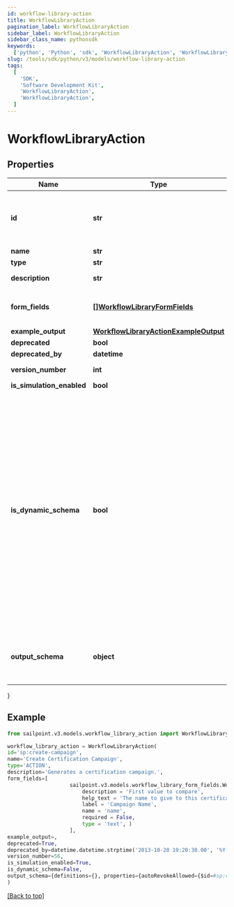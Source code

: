 ```yaml
---
id: workflow-library-action
title: WorkflowLibraryAction
pagination_label: WorkflowLibraryAction
sidebar_label: WorkflowLibraryAction
sidebar_class_name: pythonsdk
keywords:
  ['python', 'Python', 'sdk', 'WorkflowLibraryAction', 'WorkflowLibraryAction']
slug: /tools/sdk/python/v3/models/workflow-library-action
tags:
  [
    'SDK',
    'Software Development Kit',
    'WorkflowLibraryAction',
    'WorkflowLibraryAction',
  ]
---
```


# WorkflowLibraryAction

## Properties

| Name | Type | Description | Notes |
| --- | --- | --- | --- |
| **id** | **str** | Action ID. This is a static namespaced ID for the action | [optional] |
| **name** | **str** | Action Name | [optional] |
| **type** | **str** | Action type | [optional] |
| **description** | **str** | Action Description | [optional] |
| **form_fields** | [**[]WorkflowLibraryFormFields**](workflow-library-form-fields) | One or more inputs that the action accepts | [optional] |
| **example_output** | [**WorkflowLibraryActionExampleOutput**](workflow-library-action-example-output) |  | [optional] |
| **deprecated** | **bool** |  | [optional] |
| **deprecated_by** | **datetime** |  | [optional] |
| **version_number** | **int** | Version number | [optional] |
| **is_simulation_enabled** | **bool** |  | [optional] |
| **is_dynamic_schema** | **bool** | Determines whether the dynamic output schema is returned in place of the action's output schema. The dynamic schema lists non-static properties, like properties of a workflow form where each form has different fields. These will be provided dynamically based on available form fields. | [optional] [default to False] |
| **output_schema** | **object** | Defines the output schema, if any, that this action produces. | [optional] |

}

## Example

```python
from sailpoint.v3.models.workflow_library_action import WorkflowLibraryAction

workflow_library_action = WorkflowLibraryAction(
id='sp:create-campaign',
name='Create Certification Campaign',
type='ACTION',
description='Generates a certification campaign.',
form_fields=[
                    sailpoint.v3.models.workflow_library_form_fields.WorkflowLibraryFormFields(
                        description = 'First value to compare',
                        help_text = 'The name to give to this certification campaign.',
                        label = 'Campaign Name',
                        name = 'name',
                        required = False,
                        type = 'text', )
                    ],
example_output=,
deprecated=True,
deprecated_by=datetime.datetime.strptime('2013-10-20 19:20:30.00', '%Y-%m-%d %H:%M:%S.%f'),
version_number=56,
is_simulation_enabled=True,
is_dynamic_schema=False,
output_schema={definitions={}, properties={autoRevokeAllowed={$id=#sp:create-campaign/autoRevokeAllowed, default=true, examples=[false], title=autoRevokeAllowed, type=boolean}, deadline={$id=#sp:create-campaign/deadline, default=, examples=[2020-12-25T06:00:00.468Z], format=date-time, pattern=^.*$, title=deadline, type=string}, description={$id=#sp:create-campaign/description, default=, examples=[A review of everyone's access by their manager.], pattern=^.*$, title=description, type=string}, emailNotificationEnabled={$id=#sp:create-campaign/emailNotificationEnabled, default=true, examples=[false], title=emailNotificationEnabled, type=boolean}, filter={$id=#sp:create-campaign/filter, properties={id={$id=#sp:create-campaign/filter/id, default=, examples=[e0adaae69852e8fe8b8a3d48e5ce757c], pattern=^.*$, title=id, type=string}, type={$id=#sp:create-campaign/filter/type, default=, examples=[CAMPAIGN_FILTER], pattern=^.*$, title=type, type=string}}, title=filter, type=object}, id={$id=#sp:create-campaign/id, default=, examples=[2c918086719eec070171a7e3355a360a], pattern=^.*$, title=id, type=string}, name={$id=#sp:create-campaign/name, default=, examples=[Manager Review], pattern=^.*$, title=name, type=string}, recommendationsEnabled={$id=#sp:create-campaign/recommendationsEnabled, default=true, examples=[false], title=recommendationEnabled, type=boolean}, type={$id=#sp:create-campaign/type, default=, examples=[MANAGER], pattern=^.*$, title=type, type=string}}, title=sp:create-campaign, type=object}
)

```

[[Back to top]](#)
